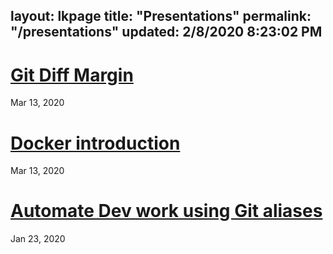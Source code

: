 layout: lkpage
title: "Presentations"
permalink: "/presentations"
updated: 2/8/2020 8:23:02 PM
---

# [Git Diff Margin](https://laurentkempe.com/presentations/Git%20Diff%20Margin/index.html#/)
Mar 13, 2020

# [Docker introduction](https://laurentkempe.com/presentations/Docker%20introduction/index.html#/)
Mar 13, 2020

# [Automate Dev work using Git aliases](https://laurentkempe.com/presentations/Automate%20Dev%20work%20using%20Git%20aliases/index.html#/)
Jan 23, 2020

